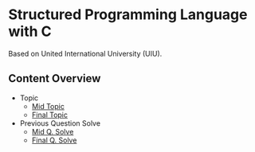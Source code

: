 # Structured Programming Language with C
Based on United International University (UIU).

## Content Overview
  - Topic
    - [Mid Topic]()
    - [Final Topic]()
  - Previous Question Solve
    - [Mid Q. Solve]()
    - [Final Q. Solve]() 
